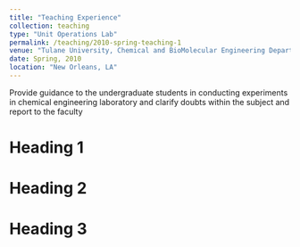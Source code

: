 ```yaml
---
title: "Teaching Experience"
collection: teaching
type: "Unit Operations Lab"
permalink: /teaching/2010-spring-teaching-1
venue: "Tulane University, Chemical and BioMolecular Engineering Department"
date: Spring, 2010
location: "New Orleans, LA"
---
```


Provide guidance to the undergraduate students in conducting experiments in chemical engineering laboratory and clarify doubts within the subject and report to the faculty

Heading 1
======

Heading 2
======

Heading 3
======